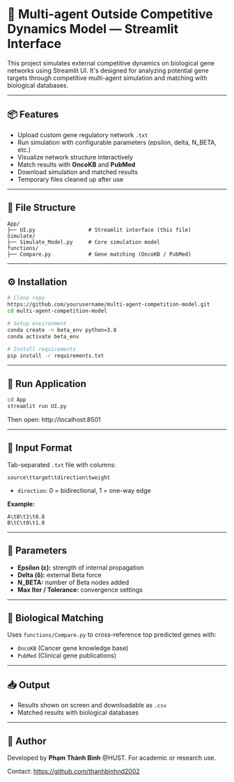 # 🔬 Multi-agent Outside Competitive Dynamics Model — Streamlit Interface

This project simulates external competitive dynamics on biological gene networks using Streamlit UI. It's designed for analyzing potential gene targets through competitive multi-agent simulation and matching with biological databases.

---

## 📦 Features
- Upload custom gene regulatory network `.txt`
- Run simulation with configurable parameters (epsilon, delta, N_BETA, etc.)
- Visualize network structure interactively
- Match results with **OncoKB** and **PubMed**
- Download simulation and matched results
- Temporary files cleaned up after use

---

## 📁 File Structure
```
App/
├── UI.py                 # Streamlit interface (this file)
Simulate/
├── Simulate_Model.py     # Core simulation model
functions/
├── Compare.py            # Gene matching (OncoKB / PubMed)
```

---

## ⚙️ Installation
```bash
# Clone repo
https://github.com/yourusername/multi-agent-competition-model.git
cd multi-agent-competition-model

# Setup environment
conda create -n beta_env python=3.8
conda activate beta_env

# Install requirements
pip install -r requirements.txt
```

---

## 🚀 Run Application
```bash
cd App
streamlit run UI.py
```
Then open: http://localhost:8501

---

## 📄 Input Format
Tab-separated `.txt` file with columns:
```
source\ttarget\tdirection\tweight
```
- `direction`: 0 = bidirectional, 1 = one-way edge

**Example:**
```
A\tB\t1\t0.8
B\tC\t0\t1.0
```

---

## 🧮 Parameters
- **Epsilon (ε):** strength of internal propagation
- **Delta (δ):** external Beta force
- **N_BETA:** number of Beta nodes added
- **Max Iter / Tolerance:** convergence settings

---

## 🧬 Biological Matching
Uses `functions/Compare.py` to cross-reference top predicted genes with:
- `OncoKB` (Cancer gene knowledge base)
- `PubMed` (Clinical gene publications)

---

## 📥 Output
- Results shown on screen and downloadable as `.csv`
- Matched results with biological databases

---

## 👤 Author
Developed by **Phạm Thành Bình** @HUST. For academic or research use.

Contact: https://github.com/thanhbinhnd2002
